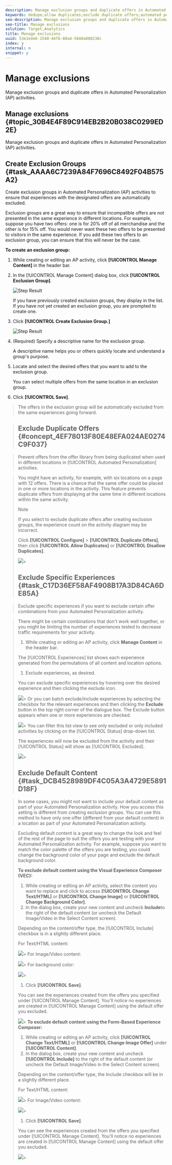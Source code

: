 ```yaml
---
description: Manage exclusion groups and duplicate offers in Automated Personalization (AP) activities.
keywords: dedupe;allow duplicates;exclude duplicate offers;automated personalization;disallow duplicate offers
seo-description: Manage exclusion groups and duplicate offers in Automated Personalization (AP) activities.
seo-title: Manage exclusions
solution: Target,Analytics
title: Manage exclusions
uuid: 53e1e4e6-1540-44fb-88a4-5848a808230c
index: y
internal: n
snippet: y
---
```


# Manage exclusions

Manage exclusion groups and duplicate offers in Automated Personalization (AP) activities.

## Manage exclusions {#topic_30B4E4F89C914EB2B20B038C0299ED2E}

Manage exclusion groups and duplicate offers in Automated Personalization (AP) activities. 

## Create Exclusion Groups {#task_AAAA6C7239A84F7696C8492F04B575A2}

Create exclusion groups in Automated Personalization (AP) activities to ensure that experiences with the designated offers are automatically excluded. 

Exclusion groups are a great way to ensure that incompatible offers are not presented in the same experience in different locations. For example, suppose you have two offers: one is for 20% off of all merchandise and the other is for 15% off. You would never want these two offers to be presented to visitors in the same experience. If you add these two offers to an exclusion group, you can ensure that this will never be the case.

**To create an exclusion group:** 

1. While creating or editing an AP activity, click **[!UICONTROL Manage Content]** in the header bar.
1. In the [!UICONTROL Manage Content] dialog box, click **[!UICONTROL Exclusion Group]**.

   ![Step Result](assets/exclusion_group_create.png)

   If you have previously created exclusion groups, they display in the list. If you have not yet created an exclusion group, you are prompted to create one. 
1. Click **[!UICONTROL Create Exclusion Group.]**

   ![Step Result](assets/exclusion_group_create_dialog.png)

1. (Required) Specify a descriptive name for the exclusion group.

   A descriptive name helps you or others quickly locate and understand a group's purpose. 
1. Locate and select the desired offers that you want to add to the exclusion group.

   You can select multiple offers from the same location in an exclusion group. 
1. Click **[!UICONTROL Save]**.
>The offers in the exclusion group will be automatically excluded from the same experiences going forward. 

>## Exclude Duplicate Offers {#concept_4EF78013F80E48EFA024AE0274C9F037}

>Prevent offers from the offer library from being duplicated when used in different locations in [!UICONTROL Automated Personalization] activities. 

>You might have an activity, for example, with six locations on a page with 12 offers. There is a chance that the same offer could be placed in one or more locations in the activity. This feature prevents duplicate offers from displaying at the same time in different locations within the same activity. 
>
>>[!NOTE]
>>
>>If you select to exclude duplicate offers after creating exclusion groups, the experience count on the activity diagram may be incorrect. 
>
>Click **[!UICONTROL Configure]** > **[!UICONTROL Duplicate Offers]**, then click **[!UICONTROL Allow Duplicates]** or **[!UICONTROL Disallow Duplicates]**. 
>
>![](assets/duplicate_offers.png)>
>## Exclude Specific Experiences {#task_C17D36EF58AF4908B17A3D84CA6DE85A}

>Exclude specific experiences if you want to exclude certain offer combinations from your Automated Personalization activity. 

>There might be certain combinations that don't work well together, or you might be limiting the number of experiences tested to decrease traffic requirements for your activity. 
>
>1. While creating or editing an AP activity, click **Manage Content** in the header bar.
>
>   The [!UICONTROL Experiences] list shows each experience generated from the permutations of all content and location options. 
>
>1. Exclude experiences, as desired.
>
>   You can exclude specific experiences by hovering over the desired experience and then clicking the exclude icon. 
>
>   ![](assets/exclude_exp_1.png)>
>   Or you can batch exclude/include experiences by selecting the checkbox for the relevant experiences and then clicking the **Exclude** button in the top right corner of the dialogue box. The Exclude button appears when one or more experiences are checked. 
>
>   ![](assets/exclude_exp_2.png)>
>   You can filter this list view to see only excluded or only included activities by clicking on the [!UICONTROL Status] drop-down list. 
>
>   The experiences will now be excluded from the activity and their [!UICONTROL Status] will show as [!UICONTROL Excluded]. 
>
>   ![](assets/exclude_exp_3.png)>
>## Exclude Default Content {#task_DCB4528989DF4C05A3A4729E5891D18F}

>In some cases, you might not want to include your default content as part of your Automated Personalization activity. How you access this setting is different from creating exclusion groups. You can use this method to have only one offer (different from your default content) in a location as part of your Automated Personalization activity. 

>Excluding default content is a great way to change the look and feel of the rest of the page to suit the offers you are testing with your Automated Personalization activity. For example, suppose you want to match the color palette of the offers you are testing, you could change the background color of your page and exclude the default background color. 
>
>**To exclude default content using the Visual Experience Composer (VEC):** 
>
>1. While creating or editing an AP activity, select the content you want to replace and click to access **[!UICONTROL Change Text/HTML]** or **[!UICONTROL Change Image]** or **[!UICONTROL Change Background Color]**.
>1. In the dialog box, create your new content and uncheck **Include**to the right of the default content (or uncheck the Default Image/Video in the Select Content screen).
>
>   Depending on the content/offer type, the [!UICONTROL Include] checkbox is in a slightly different place. 
>
>   For Text/HTML content: 
>
>   ![](assets/exclude_content_vec_1.png)>
>   For Image/Video content: 
>
>   ![](assets/exclude_content_vec_2.png)>
>   For background color: 
>
>   ![](assets/exclude_content_vec_3.png)>
>1. Click **[!UICONTROL Save]**.
>
>   You can see the experiences created from the offers you specified under [!UICONTROL Manage Content]. You'll notice no experiences are created in [!UICONTROL Manage Content] using the default offer you excluded. 
>
>   ![](assets/exclude_content_vec_4.png)>
>**To exclude default content using the Form-Based Experience Composer:** 
>
>1. While creating or editing an AP activity, click **[!UICONTROL Change Text/HTML]** or **[!UICONTROL Change Image Offer]** under **[!UICONTROL Content]**. 
>1. In the dialog box, create your new content and uncheck **[!UICONTROL Include]** to the right of the default content (or uncheck the Default Image/Video in the Select Content screen). 
>
>   Depending on the content/offer type, the Include checkbox will be in a slightly different place. 
>
>   For Text/HTML content: 
>
>   ![](assets/exclude_content_form_1.png)>
>   For Image/Video content: 
>
>   ![](assets/exclude_content_form_2.png)>
>1. Click **[!UICONTROL Save]**. 
>
>   You can see the experiences created from the offers you specified under [!UICONTROL Manage Content]. You'll notice no experiences are created in [!UICONTROL Manage Content] using the default offer you excluded. 
>
>   ![](assets/exclude_content_form_3.png)>

